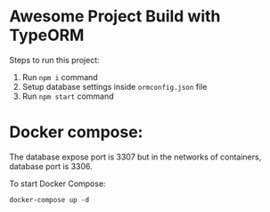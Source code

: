 # Awesome Project Build with TypeORM

Steps to run this project:

1. Run `npm i` command
2. Setup database settings inside `ormconfig.json` file
3. Run `npm start` command

# Docker compose:

The database expose port is 3307 but in the networks of containers, database port is 3306.

To start Docker Compose:

```
docker-compose up -d
```
